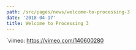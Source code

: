 ```yaml
---
path: /src/pages/news/welcome-to-processing-3
date: '2018-04-17'
title: Welcome to Processing 3
---
```

`vimeo: https://vimeo.com/140600280
